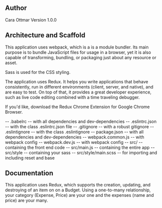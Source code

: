 ## Author
  Cara Ottmar Version 1.0.0

## Architecture and Scaffold
  This application uses webpack, which is a is a module bundler. Its main purpose is to bundle JavaScript files for usage in a browser, yet it is also capable of transforming, bundling, or packaging just about any resource or asset.

  Sass is used for the CSS styling.

  The application uses Redux. It helps you write applications that behave consistently, run in different environments (client, server, and native), and are easy to test. On top of that, it provides a great developer experience, such as live code editing combined with a time traveling debugger. 

  If you'd like, download the Redux Chrome Extension for Google Chrome Browser. 

-- .babelrc -- with all dependencies and dev-dependencies
-- .eslintrc.json -- with the class .eslintrc.json file
-- .gitignore -- with a robust gitignore
-- .eslintignore -- with the class .eslintignore
-- package.json -- with all dependencies and dev-dependencies
-- webpack.common.js -- with webpack config
-- webpack.dev.js -- with webpack config
-- src/ -- containing the front end code
-- src/main.js -- containing the entire app
-- src/style -- containing your sass
-- src/style/main.scss -- for importing and including reset and base

 ##  Documentation  
This application uses Redux, which supports the creation, updating, and destroying of an item on on a Budget. Using a one-to-many relationship, your category (Expense, Price) are your one and the expenses (name and price) are your many. 

